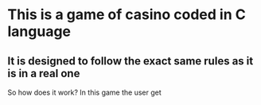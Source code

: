 # This is a game of casino coded in C language

## It is designed to follow the exact same rules as it is in a real one

So how does it work?
In this game the user get 